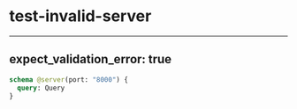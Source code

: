 # test-invalid-server

---
expect_validation_error: true
---

```graphql @server
schema @server(port: "8000") {
  query: Query
}
```

